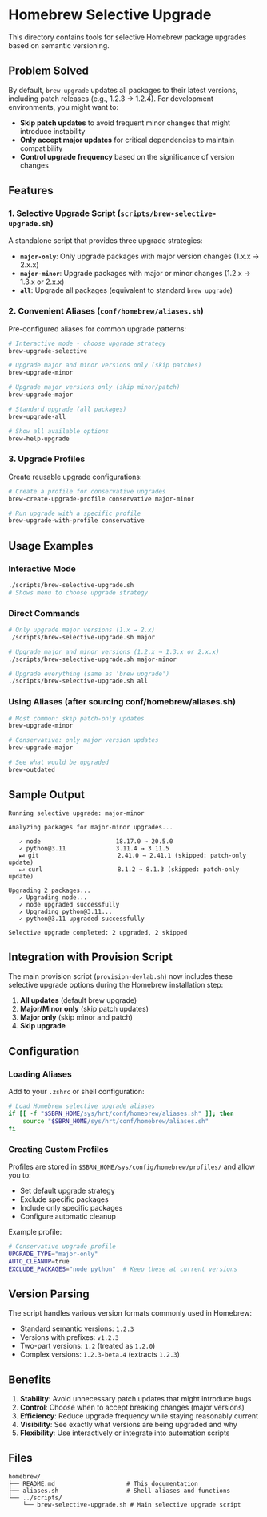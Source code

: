 # Homebrew Selective Upgrade

This directory contains tools for selective Homebrew package upgrades based on semantic versioning.

## Problem Solved

By default, `brew upgrade` updates all packages to their latest versions, including patch releases (e.g., 1.2.3 → 1.2.4). For development environments, you might want to:

- **Skip patch updates** to avoid frequent minor changes that might introduce instability
- **Only accept major updates** for critical dependencies to maintain compatibility
- **Control upgrade frequency** based on the significance of version changes

## Features

### 1. Selective Upgrade Script (`scripts/brew-selective-upgrade.sh`)

A standalone script that provides three upgrade strategies:

- **`major-only`**: Only upgrade packages with major version changes (1.x.x → 2.x.x)
- **`major-minor`**: Upgrade packages with major or minor changes (1.2.x → 1.3.x or 2.x.x)
- **`all`**: Upgrade all packages (equivalent to standard `brew upgrade`)

### 2. Convenient Aliases (`conf/homebrew/aliases.sh`)

Pre-configured aliases for common upgrade patterns:

```bash
# Interactive mode - choose upgrade strategy
brew-upgrade-selective

# Upgrade major and minor versions only (skip patches)  
brew-upgrade-minor

# Upgrade major versions only (skip minor/patch)
brew-upgrade-major

# Standard upgrade (all packages)
brew-upgrade-all

# Show all available options
brew-help-upgrade
```

### 3. Upgrade Profiles

Create reusable upgrade configurations:

```bash
# Create a profile for conservative upgrades
brew-create-upgrade-profile conservative major-minor

# Run upgrade with a specific profile
brew-upgrade-with-profile conservative
```

## Usage Examples

### Interactive Mode
```bash
./scripts/brew-selective-upgrade.sh
# Shows menu to choose upgrade strategy
```

### Direct Commands
```bash
# Only upgrade major versions (1.x → 2.x)
./scripts/brew-selective-upgrade.sh major

# Upgrade major and minor versions (1.2.x → 1.3.x or 2.x.x)
./scripts/brew-selective-upgrade.sh major-minor

# Upgrade everything (same as 'brew upgrade')
./scripts/brew-selective-upgrade.sh all
```

### Using Aliases (after sourcing conf/homebrew/aliases.sh)
```bash
# Most common: skip patch-only updates
brew-upgrade-minor

# Conservative: only major version updates
brew-upgrade-major

# See what would be upgraded
brew-outdated
```

## Sample Output

```
Running selective upgrade: major-minor

Analyzing packages for major-minor upgrades...

   ✓ node                     18.17.0 → 20.5.0
   ✓ python@3.11              3.11.4 → 3.11.5
   ⏭ git                      2.41.0 → 2.41.1 (skipped: patch-only update)
   ⏭ curl                     8.1.2 → 8.1.3 (skipped: patch-only update)

Upgrading 2 packages...
   ↗ Upgrading node...
   ✓ node upgraded successfully
   ↗ Upgrading python@3.11...
   ✓ python@3.11 upgraded successfully

Selective upgrade completed: 2 upgraded, 2 skipped
```

## Integration with Provision Script

The main provision script (`provision-devlab.sh`) now includes these selective upgrade options during the Homebrew installation step:

1. **All updates** (default brew upgrade)
2. **Major/Minor only** (skip patch updates) 
3. **Major only** (skip minor and patch)
4. **Skip upgrade**

## Configuration

### Loading Aliases

Add to your `.zshrc` or shell configuration:

```bash
# Load Homebrew selective upgrade aliases
if [[ -f "$SBRN_HOME/sys/hrt/conf/homebrew/aliases.sh" ]]; then
    source "$SBRN_HOME/sys/hrt/conf/homebrew/aliases.sh"
fi
```

### Creating Custom Profiles

Profiles are stored in `$SBRN_HOME/sys/config/homebrew/profiles/` and allow you to:

- Set default upgrade strategy
- Exclude specific packages
- Include only specific packages  
- Configure automatic cleanup

Example profile:
```bash
# Conservative upgrade profile
UPGRADE_TYPE="major-only"
AUTO_CLEANUP=true
EXCLUDE_PACKAGES="node python"  # Keep these at current versions
```

## Version Parsing

The script handles various version formats commonly used in Homebrew:

- Standard semantic versions: `1.2.3`
- Versions with prefixes: `v1.2.3`
- Two-part versions: `1.2` (treated as `1.2.0`)
- Complex versions: `1.2.3-beta.4` (extracts `1.2.3`)

## Benefits

1. **Stability**: Avoid unnecessary patch updates that might introduce bugs
2. **Control**: Choose when to accept breaking changes (major versions)
3. **Efficiency**: Reduce upgrade frequency while staying reasonably current
4. **Visibility**: See exactly what versions are being upgraded and why
5. **Flexibility**: Use interactively or integrate into automation scripts

## Files

```
homebrew/
├── README.md                    # This documentation
├── aliases.sh                   # Shell aliases and functions
└── ../scripts/
    └── brew-selective-upgrade.sh # Main selective upgrade script
```